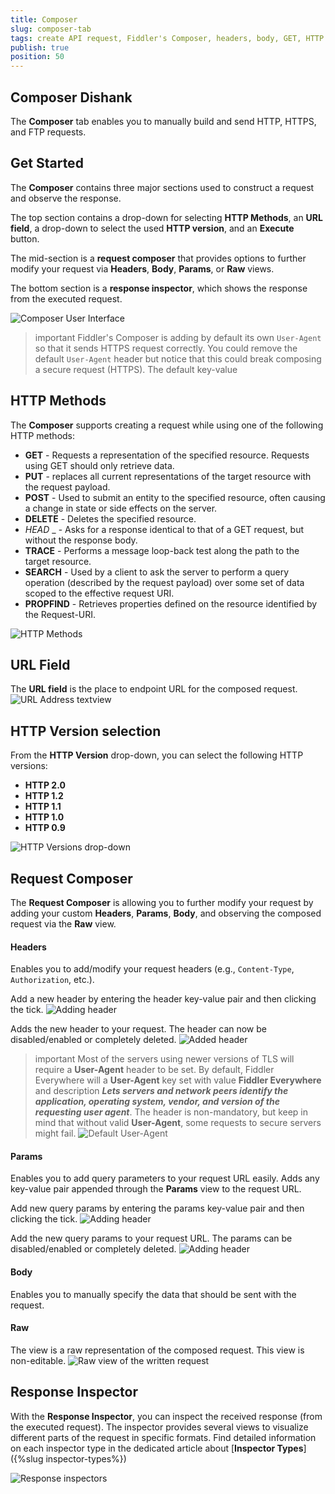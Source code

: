 ```yaml
---
title: Composer
slug: composer-tab
tags: create API request, Fiddler's Composer, headers, body, GET, HTTP request methods, HTTP response
publish: true
position: 50
---
```


## Composer Dishank

The __Composer__ tab enables you to manually build and send HTTP, HTTPS, and FTP requests.

## Get Started

The __Composer__ contains three major sections used to construct a request and observe the response.

The top section contains a drop-down for selecting __HTTP Methods__, an __URL field__, a drop-down to select the used __HTTP version__, and an __Execute__ button.

The mid-section is  a __request composer__ that provides options to further modify your request via __Headers__, __Body__, __Params__, or __Raw__ views.

The bottom section is a __response inspector__, which shows the response from the executed request.

![Composer User Interface](../images/composer/composer-sections.png)

>important Fiddler's Composer is adding by default its own `User-Agent` so that it sends HTTPS request correctly. You could remove the default `User-Agent` header but notice that this could break composing a secure request (HTTPS). The default key-value

## HTTP Methods

The __Composer__ supports creating a request while using one of the following HTTP methods:

- __GET__ - Requests a representation of the specified resource. Requests using GET should only retrieve data.
- __PUT__ - replaces all current representations of the target resource with the request payload.
- __POST__ - Used to submit an entity to the specified resource, often causing a change in state or side effects on the server.
- __DELETE__ - Deletes the specified resource.
- _HEAD_ _ - Asks for a response identical to that of a GET request, but without the response body.
- __TRACE__ - Performs a message loop-back test along the path to the target resource.
- __SEARCH__ - Used by a client to ask the server to perform a query operation (described by the request payload) over some set of data scoped to the effective request URI.
- __PROPFIND__ - Retrieves properties defined on the resource identified by the Request-URI.

![HTTP Methods](../images/composer/composer-http-methods.png)

## URL Field

The  __URL field__ is the place to endpoint URL for the composed request.
![URL Address textview](../images/composer/composer-addresss-bar.png)

## HTTP Version selection

From the __HTTP Version__ drop-down, you can select the following HTTP versions:
- __HTTP 2.0__
- __HTTP 1.2__
- __HTTP 1.1__
- __HTTP 1.0__
- __HTTP 0.9__

![HTTP Versions drop-down](../images/composer/composer-http-version.png)

## Request Composer

The __Request Composer__ is allowing you to further modify your request by adding your custom __Headers__, __Params__, __Body__, and observing the composed request via the __Raw__ view.

#### Headers

Enables you to add/modify your request headers (e.g., `Content-Type`, `Authorization`, etc.). 

Add a new header by entering the header key-value pair and then clicking the tick.
![Adding header](../images/composer/composer-headers-before.png)

Adds the new header to your request. The header can now be disabled/enabled or completely deleted.
![Added header](../images/composer/composer-headers-after.png)

>important Most of the servers using newer versions of TLS will require a **User-Agent** header to be set. By default, Fiddler Everywhere will a **User-Agent** key set with value **Fiddler Everywhere** and description **_Lets servers and network peers identify the application, operating system, vendor, and version of the requesting user agent_**. The header is non-mandatory, but keep in mind that without valid **User-Agent**, some requests to secure servers might fail.
![Default User-Agent](../images/composer/composer-user-agent.png)

#### Params

Enables you to add query parameters to your request URL easily. Adds any key-value pair appended through the  __Params__ view to the request URL.

Add new query params by entering the params key-value pair and then clicking the tick.
 ![Adding header](../images/composer/composer-params-before.png)

Add the new query params to your request URL. The params can be disabled/enabled or completely deleted.
 ![Adding header](../images/composer/composer-params-after.png)


#### Body

Enables you to manually specify the data that should be sent with the request.

#### Raw

The view is a raw representation of the composed request. This view is non-editable.
![Raw view of the written request](../images/composer/composer-raw-view.png)

## Response Inspector

With the __Response Inspector__, you can inspect the received response (from the executed request). The inspector provides several views to visualize different parts of the request in specific formats. Find detailed information on each inspector type in the dedicated article about [__Inspector Types__]({%slug inspector-types%})

![Response inspectors](../images/composer/composer-response-inspectors.png)